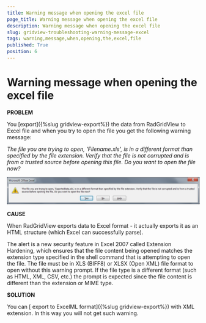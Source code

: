 ```yaml
---
title: Warning message when opening the excel file
page_title: Warning message when opening the excel file
description: Warning message when opening the excel file
slug: gridview-troubleshooting-warning-message-excel
tags: warning,message,when,opening,the,excel,file
published: True
position: 6
---
```


# Warning message when opening the excel file

__PROBLEM__

You [export]({%slug gridview-export%}) the data from RadGridView to Excel file and when you try to open the file you get the following warning message:

*The file you are trying to open, 'Filename.xls', is in a different format than specified by the file extension. Verify that the file is not corrupted and is from a trusted source before opening this file. Do you want to open the file now?*

![](images/gridview_troubleshoot_export.png)

__CAUSE__

When RadGridView exports data to Excel format - it actually exports it as an HTML structure (which Excel can successfully parse). 

The alert is a new security feature in Excel 2007 called Extension Hardening, which ensures that the file content being opened matches the extension type specified in the shell command that is attempting to open the file. The file must be in XLS (BIFF8) or XLSX (Open XML) file format to open without this warning prompt. If the file type is a different format (such as HTML, XML, CSV, etc.) the prompt is expected since the file content is different than the extension or MIME type.

__SOLUTION__

You can [ export to ExcelML format]({%slug gridview-export%}) with XML extension. In this way you will not get such warning.


